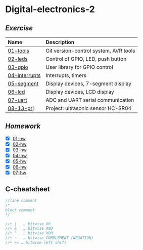 # Digital-electronics-2

## _Exercise_

| **Name** | **Description** |
| :-- | :-- |
| [01-tools](/Labs/01-tools) | Git version-control system, AVR tools|   
| [02-leds](/Labs/02-leds) | Control of GPIO, LED, push button|
| [03-gpio](/Labs/03-gpio) | User library for GPIO control |
| [04-interrupts](/Labs/04-interrupts) | Interrupts, timers |
| [05-segment](/Labs/05-segment) | Display devices, 7-segment display |
| [06-lcd](/Labs/06-lcd) | Display devices, LCD display |
| [07-uart](/Labs/07-uart) | ADC and UART serial communication |
| [08-13-prj](/Labs/Project) | Project: ultrasonic sensor HC-SR04 |

## _Homework_
- [x] [01-hw](/Labs/01-tools)
- [x] [02-hw](/Labs/02-leds)
- [x] [03-hw](/Labs/03-gpio)
- [x] [04-hw](/Labs/04-interrupts)
- [x] [05-hw](/Labs/05-segment)
- [x] [06-hw](/Labs/06-lcd)
- [x] [07-hw](/Labs/07-uart)

## C-cheatsheet

```c
//line comment
/*
block comment
*/

//•	|	… bitwise OR
//•	&	… bitwise AND
//•	^	… bitwise XOR
//•	~	… bitwise COMPLEMENT (NEGATION)
//• << … bitwise left shift


```

